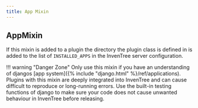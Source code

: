 ```yaml
---
title: App Mixin
---
```


## AppMixin

If this mixin is added to a plugin the directory the plugin class is defined in is added to the list of `INSTALLED_APPS` in the InvenTree server configuration.

!!! warning "Danger Zone"
    Only use this mixin if you have an understanding of djangos [app system]({% include "django.html" %}/ref/applications). Plugins with this mixin are deeply integrated into InvenTree and can cause difficult to reproduce or long-running errors. Use the built-in testing functions of django to make sure your code does not cause unwanted behaviour in InvenTree before releasing.
